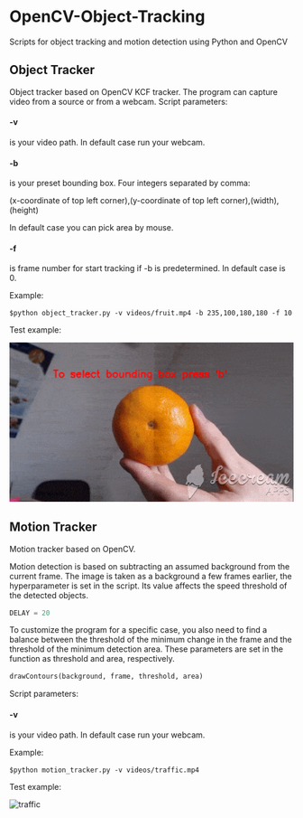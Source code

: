 # OpenCV-Object-Tracking
Scripts for object tracking and motion detection using Python and OpenCV

## Object Tracker

Object tracker based on OpenCV KCF tracker. The program can capture video from a source or from a webcam.
Script parameters:

#### -v 

is your video path. In default case run your webcam.

#### -b 

is your preset bounding box. Four integers separated by comma: 

(x-coordinate of top left corner),(y-coordinate of top left corner),(width),(height)

In default case you can pick area by mouse.

#### -f 

is frame number for start tracking if -b is predetermined. In default case is 0.

Example:

```
$python object_tracker.py -v videos/fruit.mp4 -b 235,100,180,180 -f 10
```

Test example:

![fruit](images/fruittest.gif)

  
## Motion Tracker

Motion tracker based on OpenCV. 

Motion detection is based on subtracting an assumed background from the current frame. The image is taken as a background a few frames earlier, the hyperparameter is set in the script. Its value affects the speed threshold of the detected objects.

```python
DELAY = 20
```

To customize the program for a specific case, you also need to find a balance between the threshold of the minimum change in the frame and the threshold of the minimum detection area. These parameters are set in the function as threshold and area, respectively.

```python
drawContours(background, frame, threshold, area)
```
Script parameters:

#### -v 

is your video path. In default case run your webcam.

Example:

```linux
$python motion_tracker.py -v videos/traffic.mp4 
```

Test example:

![traffic](images/traffictest.gif)
